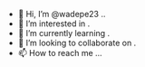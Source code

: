 - 👋 Hi, I’m @wadepe23 ..
- 👀 I’m interested in .
- 🌱 I’m currently learning .
- 💞️ I’m looking to collaborate on .
- 📫 How to reach me ...

<!---
wadepe23/wadepe23 is a ✨ special ✨ repository because its `README.md` (this file) appears on your GitHub profile.
You can click the Preview link to take a look at your changes.
--->
